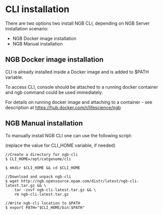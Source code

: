 # CLI installation
There are two options two install NGB CLI, depending on NGB Server installation scenario:
* NGB Docker image installation
* NGB Manual installation

## NGB Docker image installation
CLI is already installed inside a Docker image and is added to $PATH variable.

To access CLI, console should be attached to a running docker container and ngb command could be used immediately.

For details on running docker image and attaching to a container - see description at https://hub.docker.com/r/lifescience/ngb

## NGB Manual installation
To manually install NGB CLI one can use the following script:

(replace the value for CLI_HOME variable, if needed)
```
//Create a directory for ngb-cli
$ CLI_HOME=/opt/catgenome/cli

$ mkdir $CLI_HOME && cd $CLI_HOME

//Download and unpack ngb-cli
$ wget http://ngb.opensource.epam.com/distr/latest/ngb-cli-latest.tar.gz && \
    tar -zxvf ngb-cli-latest.tar.gz && \
    rm ngb-cli-latest.tar.gz

//Write ngb-cli location to $PATH
$ export PATH="$CLI_HOME/bin:$PATH"
```
